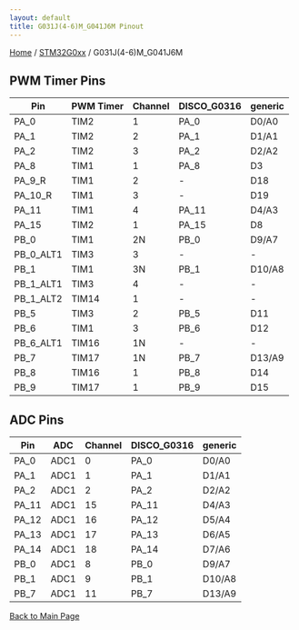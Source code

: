 ```yaml
---
layout: default
title: G031J(4-6)M_G041J6M Pinout
---
```


[Home](../../index.md) / [STM32G0xx](../index.md) / G031J(4-6)M_G041J6M

## PWM Timer Pins

| Pin | PWM Timer | Channel | DISCO_G0316 | generic |
| --- | --- | --- | --- | --- |
| PA_0 | TIM2 | 1 | PA_0 | D0/A0 |
| PA_1 | TIM2 | 2 | PA_1 | D1/A1 |
| PA_2 | TIM2 | 3 | PA_2 | D2/A2 |
| PA_8 | TIM1 | 1 | PA_8 | D3 |
| PA_9_R | TIM1 | 2 | - | D18 |
| PA_10_R | TIM1 | 3 | - | D19 |
| PA_11 | TIM1 | 4 | PA_11 | D4/A3 |
| PA_15 | TIM2 | 1 | PA_15 | D8 |
| PB_0 | TIM1 | 2N | PB_0 | D9/A7 |
| PB_0_ALT1 | TIM3 | 3 | - | - |
| PB_1 | TIM1 | 3N | PB_1 | D10/A8 |
| PB_1_ALT1 | TIM3 | 4 | - | - |
| PB_1_ALT2 | TIM14 | 1 | - | - |
| PB_5 | TIM3 | 2 | PB_5 | D11 |
| PB_6 | TIM1 | 3 | PB_6 | D12 |
| PB_6_ALT1 | TIM16 | 1N | - | - |
| PB_7 | TIM17 | 1N | PB_7 | D13/A9 |
| PB_8 | TIM16 | 1 | PB_8 | D14 |
| PB_9 | TIM17 | 1 | PB_9 | D15 |


## ADC Pins

| Pin | ADC | Channel | DISCO_G0316 | generic |
| --- | --- | --- | --- | --- |
| PA_0 | ADC1 | 0 | PA_0 | D0/A0 |
| PA_1 | ADC1 | 1 | PA_1 | D1/A1 |
| PA_2 | ADC1 | 2 | PA_2 | D2/A2 |
| PA_11 | ADC1 | 15 | PA_11 | D4/A3 |
| PA_12 | ADC1 | 16 | PA_12 | D5/A4 |
| PA_13 | ADC1 | 17 | PA_13 | D6/A5 |
| PA_14 | ADC1 | 18 | PA_14 | D7/A6 |
| PB_0 | ADC1 | 8 | PB_0 | D9/A7 |
| PB_1 | ADC1 | 9 | PB_1 | D10/A8 |
| PB_7 | ADC1 | 11 | PB_7 | D13/A9 |


[Back to Main Page](../../index.md)